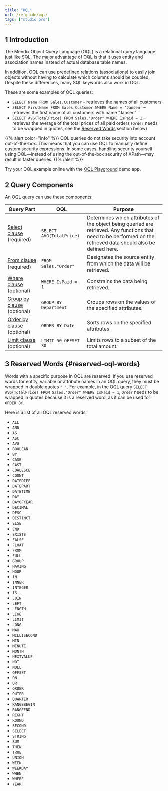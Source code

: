 ```yaml
---
title: "OQL"
url: /refguide/oql/
tags: ["studio pro"]
---
```


## 1 Introduction

The Mendix Object Query Language (OQL) is a relational query language just like [SQL](https://en.wikipedia.org/wiki/Sql). The major advantage of OQL is that it uses entity and association names instead of actual database table names.

In addition, OQL can use predefined relations (associations) to easily join objects without having to calculate which columns should be coupled. Despite these differences, many SQL keywords also work in OQL.

These are some examples of OQL queries:

* `SELECT Name FROM Sales.Customer` –  retrieves the names of all customers
* `SELECT FirstName FROM Sales.Customer WHERE Name = 'Jansen'`  –  retrieves the first name of all customers with name "Jansen"
* `SELECT AVG(TotalPrice) FROM Sales."Order" WHERE IsPaid = 1`  –  retrieves the average of the total prices of all paid orders (`Order` needs to be wrapped in quotes, see the [Reserved Words](#reserved-oql-words) section below)

{{% alert color="info" %}}
OQL queries do not take security into account out-of-the-box. This means that you can use OQL to manually define custom security expressions. In some cases, handling security yourself using OQL—instead of using the out-of-the-box security of XPath—may result in faster queries.
{{% /alert %}}

Try your OQL example online with the [OQL Playground](https://service.mendixcloud.com/p/OQL) demo app. 

## 2 Query Components

An OQL query can use these components:

| Query Part | OQL | Purpose |
| --- | --- | --- |
| [Select clause](/refguide/oql-select-clause/) (required)  | `SELECT AVG(TotalPrice)` | Determines which attributes of the object being queried are retrieved. Any functions that need to be performed on the retrieved data should also be defined here.  |
| [From clause](/refguide/oql-from-clause/) (required)  | `FROM Sales."Order"`  | Designates the source entity from which the data will be retrieved.  |
| [Where clause](/refguide/oql-where-clause/) (optional) | `WHERE IsPaid = 1` | Constrains the data being retrieved.  |
| [Group by clause](/refguide/oql-group-by-clause/) (optional) | `GROUP BY Department` | Groups rows on the values of the specified attributes.  |
| [Order by clause](/refguide/oql-order-by-clause/) (optional) | `ORDER BY Date` | Sorts rows on the specified attributes.  |
| [Limit clause](/refguide/oql-limit-clause/) (optional) | `LIMIT 50 OFFSET 30` | Limits rows to a subset of the total amount.  |

## 3 Reserved Words {#reserved-oql-words}

Words with a specific purpose in OQL are reserved. If you use reserved words for entity, variable or attribute names in an OQL query, they must be wrapped in double quotes `" "`. For example, in the OQL query `SELECT AVG(TotalPrice) FROM Sales."Order" WHERE IsPaid = 1`, `Order` needs to be wrapped in quotes because it is a reserved word, as it can be used for `ORDER BY`.

Here is a list of all OQL reserved words:

* `ALL`
* `AND`
* `AS`
* `ASC`
* `AVG`
* `BOOLEAN`
* `BY`
* `CASE`
* `CAST`
* `COALESCE`
* `COUNT`
* `DATEDIFF`
* `DATEPART`
* `DATETIME`
* `DAY`
* `DAYOFYEAR`
* `DECIMAL`
* `DESC`
* `DISTINCT`
* `ELSE`
* `END`
* `EXISTS`
* `FALSE`
* `FLOAT`
* `FROM`
* `FULL`
* `GROUP`
* `HAVING`
* `HOUR`
* `IN`
* `INNER`
* `INTEGER`
* `IS`
* `JOIN`
* `LEFT`
* `LENGTH`
* `LIKE`
* `LIMIT`
* `LONG`
* `MAX`
* `MILLISECOND`
* `MIN`
* `MINUTE`
* `MONTH`
* `NEXTVALUE`
* `NOT`
* `NULL`
* `OFFSET`
* `ON`
* `OR`
* `ORDER`
* `OUTER`
* `QUARTER`
* `RANGEBEGIN`
* `RANGEEND`
* `RIGHT`
* `ROUND`
* `SECOND`
* `SELECT`
* `STRING`
* `SUM`
* `THEN`
* `TRUE`
* `UNION`
* `WEEK`
* `WEEKDAY`
* `WHEN`
* `WHERE`
* `YEAR`
